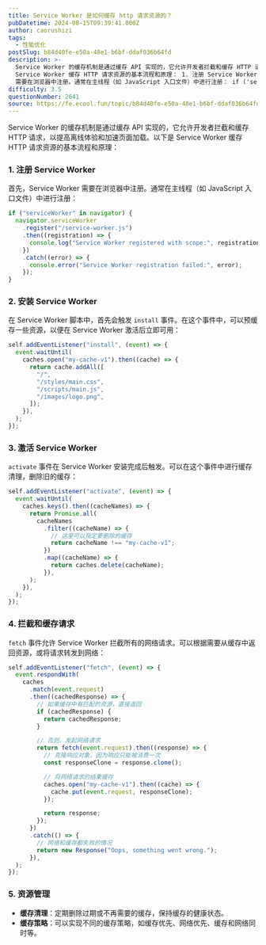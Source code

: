```yaml
---
title: Service Worker 是如何缓存 http 请求资源的？
pubDatetime: 2024-08-15T09:39:41.000Z
author: caorushizi
tags:
  - 性能优化
postSlug: b84d40fe-e50a-48e1-b6bf-ddaf036b64fd
description: >-
  Service Worker 的缓存机制是通过缓存 API 实现的，它允许开发者拦截和缓存 HTTP 请求，以提高离线体验和加速页面加载。以下是
  Service Worker 缓存 HTTP 请求资源的基本流程和原理： 1. 注册 Service Worker 首先，Service Worker
  需要在浏览器中注册。通常在主线程（如 JavaScript 入口文件）中进行注册： if ('serv
difficulty: 3.5
questionNumber: 2641
source: https://fe.ecool.fun/topic/b84d40fe-e50a-48e1-b6bf-ddaf036b64fd
---
```


Service Worker 的缓存机制是通过缓存 API 实现的，它允许开发者拦截和缓存 HTTP 请求，以提高离线体验和加速页面加载。以下是 Service Worker 缓存 HTTP 请求资源的基本流程和原理：

### **1. 注册 Service Worker**

首先，Service Worker 需要在浏览器中注册。通常在主线程（如 JavaScript 入口文件）中进行注册：

```javascript
if ("serviceWorker" in navigator) {
  navigator.serviceWorker
    .register("/service-worker.js")
    .then((registration) => {
      console.log("Service Worker registered with scope:", registration.scope);
    })
    .catch((error) => {
      console.error("Service Worker registration failed:", error);
    });
}
```

### **2. 安装 Service Worker**

在 Service Worker 脚本中，首先会触发 `install` 事件。在这个事件中，可以预缓存一些资源，以便在 Service Worker 激活后立即可用：

```javascript
self.addEventListener("install", (event) => {
  event.waitUntil(
    caches.open("my-cache-v1").then((cache) => {
      return cache.addAll([
        "/",
        "/styles/main.css",
        "/scripts/main.js",
        "/images/logo.png",
      ]);
    }),
  );
});
```

### **3. 激活 Service Worker**

`activate` 事件在 Service Worker 安装完成后触发。可以在这个事件中进行缓存清理，删除旧的缓存：

```javascript
self.addEventListener("activate", (event) => {
  event.waitUntil(
    caches.keys().then((cacheNames) => {
      return Promise.all(
        cacheNames
          .filter((cacheName) => {
            // 这里可以指定要删除的缓存
            return cacheName !== "my-cache-v1";
          })
          .map((cacheName) => {
            return caches.delete(cacheName);
          }),
      );
    }),
  );
});
```

### **4. 拦截和缓存请求**

`fetch` 事件允许 Service Worker 拦截所有的网络请求。可以根据需要从缓存中返回资源，或将请求转发到网络：

```javascript
self.addEventListener("fetch", (event) => {
  event.respondWith(
    caches
      .match(event.request)
      .then((cachedResponse) => {
        // 如果缓存中有匹配的资源，直接返回
        if (cachedResponse) {
          return cachedResponse;
        }

        // 否则，发起网络请求
        return fetch(event.request).then((response) => {
          // 克隆响应对象，因为响应只能被消费一次
          const responseClone = response.clone();

          // 将网络请求的结果缓存
          caches.open("my-cache-v1").then((cache) => {
            cache.put(event.request, responseClone);
          });

          return response;
        });
      })
      .catch(() => {
        // 网络和缓存都失败的情况
        return new Response("Oops, something went wrong.");
      }),
  );
});
```

### **5. 资源管理**

- **缓存清理**：定期删除过期或不再需要的缓存，保持缓存的健康状态。
- **缓存策略**：可以实现不同的缓存策略，如缓存优先、网络优先、缓存和网络同时等。
